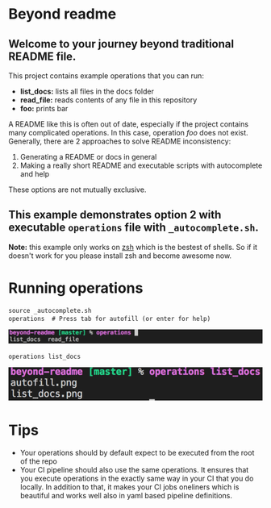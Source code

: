 # Beyond readme

Welcome to your journey beyond traditional README file.
---
This project contains example operations that you can run:
* **list_docs:** lists all files in the docs folder 
* **read_file:** reads contents of any file in this repository
* **foo:** prints bar

A README like this is often out of date, especially if the project contains many complicated operations. In this case, operation _foo_ does not exist. Generally, there are 2 approaches to solve README inconsistency:
1. Generating a README or docs in general
2. Making a really short README and executable scripts with autocomplete and help

These options are not mutually exclusive.

This example demonstrates option 2 with executable `operations` file with `_autocomplete.sh`.
---

**Note:** this example only works on [zsh](https://ohmyz.sh/) which is the bestest of shells. So if it doesn't work for you please install zsh and become awesome now.

# Running operations
```
source _autocomplete.sh
operations  # Press tab for autofill (or enter for help)
```
![autofill](https://github.com/eficode/beyond-readme/blob/master/docs/autofill.png)
```
operations list_docs
```
![list_docs](https://github.com/eficode/beyond-readme/blob/master/docs/list_docs.png)

# Tips
* Your operations should by default expect to be executed from the root of the repo
* Your CI pipeline should also use the same operations. It ensures that you execute operations in the exactly same way in your CI that you do locally. In addition to that, it makes your CI jobs oneliners which is beautiful and works well also in yaml based pipeline definitions.
